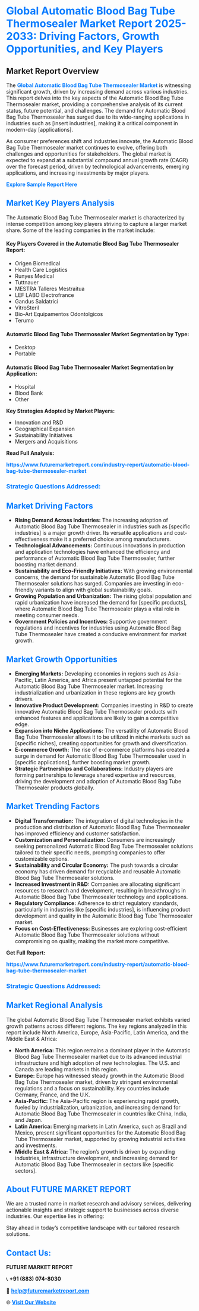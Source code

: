 <h1 style="color: #007BFF;">Global Automatic Blood Bag Tube Thermosealer Market Report 2025-2033: Driving Factors, Growth Opportunities, and Key Players</h1>

<section id="overview">
<h2>Market Report Overview</h2>
<p>The <a href="https://www.futuremarketreport.com/industry-report/automatic-blood-bag-tube-thermosealer-market" style="color: #007BFF; text-decoration: none;"><strong>Global Automatic Blood Bag Tube Thermosealer Market</strong></a> is witnessing significant growth, driven by increasing demand across various industries. This report delves into the key aspects of the Automatic Blood Bag Tube Thermosealer market, providing a comprehensive analysis of its current status, future potential, and challenges. The demand for Automatic Blood Bag Tube Thermosealer has surged due to its wide-ranging applications in industries such as [insert industries], making it a critical component in modern-day [applications].</p>
<p>As consumer preferences shift and industries innovate, the Automatic Blood Bag Tube Thermosealer market continues to evolve, offering both challenges and opportunities for stakeholders. The global market is expected to expand at a substantial compound annual growth rate (CAGR) over the forecast period, driven by technological advancements, emerging applications, and increasing investments by major players.</p>
</section>

<section id="overview">
<p><a href="https://www.futuremarketreport.com/request-sample/reportId=78315" style="color: #007BFF; text-decoration: none;"><strong>Explore Sample Report Here</strong></a></p>
</section>

<section id="key-players">
<h2 style="color: #007BFF;">Market Key Players Analysis</h2>
<p>The Automatic Blood Bag Tube Thermosealer market is characterized by intense competition among key players striving to capture a larger market share. Some of the leading companies in the market include:</p>
<h4>Key Players Covered in the Automatic Blood Bag Tube Thermosealer Report:</h4>
<ul><li>Origen Biomedical</li><li>Health Care Logistics</li><li>Runyes Medical</li><li>Tuttnauer</li><li>MESTRA Talleres Mestraitua</li><li>LEF LABO Electrofrance</li><li>Gandus Saldatrici</li><li>VitroSteril</li><li>Bio-Art Equipamentos Odontolgicos</li><li>Terumo</li></ul>
<h4>Automatic Blood Bag Tube Thermosealer Market Segmentation by Type:</h4>
<ul><li>Desktop</li><li>Portable</li></ul>

<h4>Automatic Blood Bag Tube Thermosealer Market Segmentation by Application:</h4>
<ul><li>Hospital</li><li>Blood Bank</li><li>Other</li></ul>
<p><strong>Key Strategies Adopted by Market Players:</strong></p>
<ul>
<li>Innovation and R&D</li>
<li>Geographical Expansion</li>
<li>Sustainability Initiatives</li>
<li>Mergers and Acquisitions</li>
</ul>
</section>

<section>
<p><strong>Read Full Analysis: </strong></p><a href="https://www.futuremarketreport.com/industry-report/automatic-blood-bag-tube-thermosealer-market" style="color: #007BFF; text-decoration: none;"><strong>https://www.futuremarketreport.com/industry-report/automatic-blood-bag-tube-thermosealer-market</strong></a>
<h3 style="color: #007BFF;">Strategic Questions Addressed:</h3>
</section>

<section id="driving-factors">
<h2 style="color: #007BFF;">Market Driving Factors</h2>
<ul>
<li><strong>Rising Demand Across Industries:</strong> The increasing adoption of Automatic Blood Bag Tube Thermosealer in industries such as [specific industries] is a major growth driver. Its versatile applications and cost-effectiveness make it a preferred choice among manufacturers.</li>
<li><strong>Technological Advancements:</strong> Continuous innovations in production and application technologies have enhanced the efficiency and performance of Automatic Blood Bag Tube Thermosealer, further boosting market demand.</li>
<li><strong>Sustainability and Eco-Friendly Initiatives:</strong> With growing environmental concerns, the demand for sustainable Automatic Blood Bag Tube Thermosealer solutions has surged. Companies are investing in eco-friendly variants to align with global sustainability goals.</li>
<li><strong>Growing Population and Urbanization:</strong> The rising global population and rapid urbanization have increased the demand for [specific products], where Automatic Blood Bag Tube Thermosealer plays a vital role in meeting consumer needs.</li>
<li><strong>Government Policies and Incentives:</strong> Supportive government regulations and incentives for industries using Automatic Blood Bag Tube Thermosealer have created a conducive environment for market growth.</li>
</ul>
</section>

<section id="growth-opportunities">
<h2 style="color: #007BFF;">Market Growth Opportunities</h2>
<ul>
<li><strong>Emerging Markets:</strong> Developing economies in regions such as Asia-Pacific, Latin America, and Africa present untapped potential for the Automatic Blood Bag Tube Thermosealer market. Increasing industrialization and urbanization in these regions are key growth drivers.</li>
<li><strong>Innovative Product Development:</strong> Companies investing in R&D to create innovative Automatic Blood Bag Tube Thermosealer products with enhanced features and applications are likely to gain a competitive edge.</li>
<li><strong>Expansion into Niche Applications:</strong> The versatility of Automatic Blood Bag Tube Thermosealer allows it to be utilized in niche markets such as [specific niches], creating opportunities for growth and diversification.</li>
<li><strong>E-commerce Growth:</strong> The rise of e-commerce platforms has created a surge in demand for Automatic Blood Bag Tube Thermosealer used in [specific applications], further boosting market growth.</li>
<li><strong>Strategic Partnerships and Collaborations:</strong> Industry players are forming partnerships to leverage shared expertise and resources, driving the development and adoption of Automatic Blood Bag Tube Thermosealer products globally.</li>
</ul>
</section>

<section id="trending-factors">
<h2 style="color: #007BFF;">Market Trending Factors</h2>
<ul>
<li><strong>Digital Transformation:</strong> The integration of digital technologies in the production and distribution of Automatic Blood Bag Tube Thermosealer has improved efficiency and customer satisfaction.</li>
<li><strong>Customization and Personalization:</strong> Consumers are increasingly seeking personalized Automatic Blood Bag Tube Thermosealer solutions tailored to their specific needs, prompting companies to offer customizable options.</li>
<li><strong>Sustainability and Circular Economy:</strong> The push towards a circular economy has driven demand for recyclable and reusable Automatic Blood Bag Tube Thermosealer solutions.</li>
<li><strong>Increased Investment in R&D:</strong> Companies are allocating significant resources to research and development, resulting in breakthroughs in Automatic Blood Bag Tube Thermosealer technology and applications.</li>
<li><strong>Regulatory Compliance:</strong> Adherence to strict regulatory standards, particularly in industries like [specific industries], is influencing product development and quality in the Automatic Blood Bag Tube Thermosealer market.</li>
<li><strong>Focus on Cost-Effectiveness:</strong> Businesses are exploring cost-efficient Automatic Blood Bag Tube Thermosealer solutions without compromising on quality, making the market more competitive.</li>
</ul>
</section>

<section>
<p><strong>Get Full Report: </strong></p><a href="https://www.futuremarketreport.com/industry-report/automatic-blood-bag-tube-thermosealer-market" style="color: #007BFF; text-decoration: none;"><strong>https://www.futuremarketreport.com/industry-report/automatic-blood-bag-tube-thermosealer-market</strong></a>
<h3 style="color: #007BFF;">Strategic Questions Addressed:</h3>
</section>


<section id="regional-analysis">
<h2 style="color: #007BFF;">Market Regional Analysis</h2>
<p>The global Automatic Blood Bag Tube Thermosealer market exhibits varied growth patterns across different regions. The key regions analyzed in this report include North America, Europe, Asia-Pacific, Latin America, and the Middle East & Africa:</p>
<ul>
<li><strong>North America:</strong> This region remains a dominant player in the Automatic Blood Bag Tube Thermosealer market due to its advanced industrial infrastructure and high adoption of new technologies. The U.S. and Canada are leading markets in this region.</li>
<li><strong>Europe:</strong> Europe has witnessed steady growth in the Automatic Blood Bag Tube Thermosealer market, driven by stringent environmental regulations and a focus on sustainability. Key countries include Germany, France, and the U.K.</li>
<li><strong>Asia-Pacific:</strong> The Asia-Pacific region is experiencing rapid growth, fueled by industrialization, urbanization, and increasing demand for Automatic Blood Bag Tube Thermosealer in countries like China, India, and Japan.</li>
<li><strong>Latin America:</strong> Emerging markets in Latin America, such as Brazil and Mexico, present significant opportunities for the Automatic Blood Bag Tube Thermosealer market, supported by growing industrial activities and investments.</li>
<li><strong>Middle East & Africa:</strong> The region’s growth is driven by expanding industries, infrastructure development, and increasing demand for Automatic Blood Bag Tube Thermosealer in sectors like [specific sectors].</li>
</ul>
</section>

<footer>
<h2 style="color: #007BFF;">About FUTURE MARKET REPORT</h2>
<p>We are a trusted name in market research and advisory services, delivering actionable insights and strategic support to businesses across diverse industries. Our expertise lies in offering:</p>

<p>Stay ahead in today’s competitive landscape with our tailored research solutions.</p>

<h2 style="color: #007BFF;">Contact Us:</h2>
<p><strong>FUTURE MARKET REPORT</strong></p>
<p>📞 <strong>+91 (883) 074-8030</strong></p>
<p>📧 <strong><a href="mailto:help@futuremarketreport.com" style="color: #007BFF;">help@futuremarketreport.com</a></strong></p>
<p>🌐 <strong><a href="https://www.futuremarketreport.com/" style="color: #007BFF;">Visit Our Website</a></strong></p>
</footer>